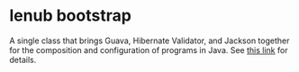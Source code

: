 lenub bootstrap
=====

A single class that brings Guava, Hibernate Validator, and Jackson together for the composition and configuration of programs in Java.  See [this link](http://kgilmersden.wordpress.com/2014/03/01/on-the-composition-of-small-java-programs/) for details.
